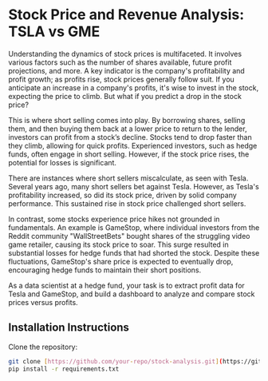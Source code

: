 # Stock Price and Revenue Analysis: TSLA vs GME

Understanding the dynamics of stock prices is multifaceted. It involves various factors such as the number of shares available, future profit projections, and more. A key indicator is the company's profitability and profit growth; as profits rise, stock prices generally follow suit. If you anticipate an increase in a company's profits, it's wise to invest in the stock, expecting the price to climb. But what if you predict a drop in the stock price?

This is where short selling comes into play. By borrowing shares, selling them, and then buying them back at a lower price to return to the lender, investors can profit from a stock’s decline. Stocks tend to drop faster than they climb, allowing for quick profits. Experienced investors, such as hedge funds, often engage in short selling. However, if the stock price rises, the potential for losses is significant.

There are instances where short sellers miscalculate, as seen with Tesla. Several years ago, many short sellers bet against Tesla. However, as Tesla's profitability increased, so did its stock price, driven by solid company performance. This sustained rise in stock price challenged short sellers.

In contrast, some stocks experience price hikes not grounded in fundamentals. An example is GameStop, where individual investors from the Reddit community "WallStreetBets" bought shares of the struggling video game retailer, causing its stock price to soar. This surge resulted in substantial losses for hedge funds that had shorted the stock. Despite these fluctuations, GameStop's share price is expected to eventually drop, encouraging hedge funds to maintain their short positions.

As a data scientist at a hedge fund, your task is to extract profit data for Tesla and GameStop, and build a dashboard to analyze and compare stock prices versus profits.

## Installation Instructions

Clone the repository:
   ```bash
   git clone [https://github.com/your-repo/stock-analysis.git](https://github.com/AdySU22/GameStop-GME-Vs-Tesla-TSLA-Stock-Analysis.git)
pip install -r requirements.txt
